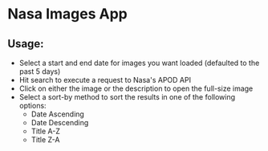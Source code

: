 # Nasa Images App

## Usage:
- Select a start and end date for images you want loaded (defaulted to the past 5 days)
- Hit search to execute a request to Nasa's APOD API
- Click on either the image or the description to open the full-size image
- Select a sort-by method to sort the results in one of the following options:
  - Date Ascending
  - Date Descending
  - Title A-Z
  - Title Z-A